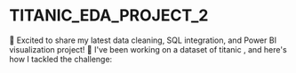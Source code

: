 # TITANIC_EDA_PROJECT_2
🚀 Excited to share my latest data cleaning, SQL integration, and Power BI visualization project! 🚀  I've been working on a dataset of titanic , and here's how I tackled the challenge:
